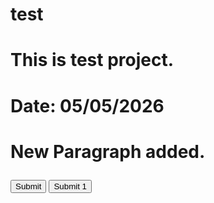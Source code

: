 # test
# This is test project.
# Date: 05/05/2026
# <p>New Paragraph added.</p>
<button>Submit</button> 
<button>Submit 1</button> 